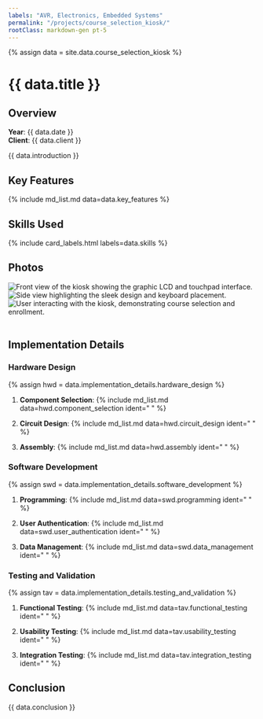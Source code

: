 ```yaml
---
labels: "AVR, Electronics, Embedded Systems"
permalink: "/projects/course_selection_kiosk/"
rootClass: markdown-gen pt-5 
---
```


{% assign data = site.data.course_selection_kiosk %}

# {{ data.title }}

## Overview

**Year**: {{ data.date }}  
**Client**: {{ data.client }}


{{ data.introduction }}


## Key Features
{% include md_list.md data=data.key_features %}

## Skills Used

{% include card_labels.html labels=data.skills %}


## Photos

<div class="container text-center design-gallery gallery">
    <div class="row justify-content-center">
      <div class="col-sm-3">
        <img src="/assets/images/course_selection_kiosk/3.jpg" 
            alt="Front view of the kiosk showing the graphic LCD and touchpad interface.">
      </div>
      <div class="col-sm-6">
        <img src="/assets/images/course_selection_kiosk/2.jpg"
            alt="Side view highlighting the sleek design and keyboard placement.">
        <img src="/assets/images/course_selection_kiosk/1.jpg"
            alt="User interacting with the kiosk, demonstrating course selection and enrollment.">
      </div>
    </div>
</div>

<br>

## Implementation Details


### Hardware Design
{% assign hwd = data.implementation_details.hardware_design %}

1. **Component Selection**:
   {% include md_list.md data=hwd.component_selection ident="    " %}

2. **Circuit Design**:
   {% include md_list.md data=hwd.circuit_design ident="    " %}

3. **Assembly**:
   {% include md_list.md data=hwd.assembly ident="    " %}  


### Software Development
{% assign swd = data.implementation_details.software_development %}
1. **Programming**:
   {% include md_list.md data=swd.programming ident="    " %}  

2. **User Authentication**:
   {% include md_list.md data=swd.user_authentication ident="    " %}  

3. **Data Management**:
   {% include md_list.md data=swd.data_management ident="    " %}  

### Testing and Validation
{% assign tav = data.implementation_details.testing_and_validation %}
1. **Functional Testing**:
   {% include md_list.md data=tav.functional_testing ident="    " %}  

2. **Usability Testing**:
   {% include md_list.md data=tav.usability_testing ident="    " %}  

3. **Integration Testing**:
   {% include md_list.md data=tav.integration_testing ident="    " %}  

## Conclusion

{{ data.conclusion }}